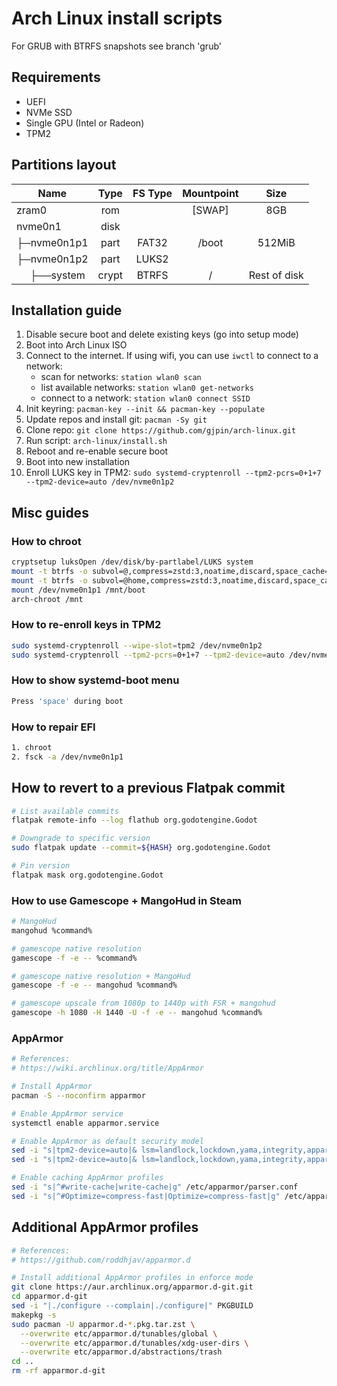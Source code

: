 # Arch Linux install scripts
For GRUB with BTRFS snapshots see branch 'grub' 

## Requirements
- UEFI
- NVMe SSD
- Single GPU (Intel or Radeon)
- TPM2

## Partitions layout
| Name                                                 | Type  | FS Type | Mountpoint |      Size     |
| ---------------------------------------------------- | :---: | :-----: | :--------: | :-----------: |
| zram0                                                | rom   |         |   [SWAP]   |      8GB      |
| nvme0n1                                              | disk  |         |            |               |
| ├─nvme0n1p1                                          | part  |  FAT32  |    /boot   |    512MiB     |
| ├─nvme0n1p2                                          | part  |  LUKS2  |            |               |
| &nbsp;&nbsp;&nbsp;&nbsp;&nbsp;├──system              | crypt |  BTRFS  |     /      |  Rest of disk |

## Installation guide
1. Disable secure boot and delete existing keys (go into setup mode)
2. Boot into Arch Linux ISO
3. Connect to the internet. If using wifi, you can use `iwctl` to connect to a network:
   - scan for networks: `station wlan0 scan`
   - list available networks: `station wlan0 get-networks`
   - connect to a network: `station wlan0 connect SSID`
4. Init keyring: `pacman-key --init && pacman-key --populate`
5. Update repos and install git: `pacman -Sy git`
6. Clone repo: `git clone https://github.com/gjpin/arch-linux.git`
7. Run script: `arch-linux/install.sh`
8. Reboot and re-enable secure boot
9. Boot into new installation
10. Enroll LUKS key in TPM2: `sudo systemd-cryptenroll --tpm2-pcrs=0+1+7 --tpm2-device=auto /dev/nvme0n1p2`

## Misc guides
### How to chroot
```bash
cryptsetup luksOpen /dev/disk/by-partlabel/LUKS system
mount -t btrfs -o subvol=@,compress=zstd:3,noatime,discard,space_cache=v2,ssd LABEL=system /mnt
mount -t btrfs -o subvol=@home,compress=zstd:3,noatime,discard,space_cache=v2,ssd LABEL=system /mnt/home
mount /dev/nvme0n1p1 /mnt/boot
arch-chroot /mnt
```

### How to re-enroll keys in TPM2
```bash
sudo systemd-cryptenroll --wipe-slot=tpm2 /dev/nvme0n1p2
sudo systemd-cryptenroll --tpm2-pcrs=0+1+7 --tpm2-device=auto /dev/nvme0n1p2
```

### How to show systemd-boot menu
```bash
Press 'space' during boot
```

### How to repair EFI
```bash
1. chroot
2. fsck -a /dev/nvme0n1p1
```

## How to revert to a previous Flatpak commit
```bash
# List available commits
flatpak remote-info --log flathub org.godotengine.Godot

# Downgrade to specific version
sudo flatpak update --commit=${HASH} org.godotengine.Godot

# Pin version
flatpak mask org.godotengine.Godot
```

### How to use Gamescope + MangoHud in Steam
```bash
# MangoHud
mangohud %command%

# gamescope native resolution
gamescope -f -e -- %command%

# gamescope native resolution + MangoHud
gamescope -f -e -- mangohud %command%

# gamescope upscale from 1080p to 1440p with FSR + mangohud
gamescope -h 1080 -H 1440 -U -f -e -- mangohud %command%
```

### AppArmor
```bash
# References:
# https://wiki.archlinux.org/title/AppArmor

# Install AppArmor
pacman -S --noconfirm apparmor

# Enable AppArmor service
systemctl enable apparmor.service

# Enable AppArmor as default security model
sed -i "s|tpm2-device=auto|& lsm=landlock,lockdown,yama,integrity,apparmor,bpf|" /boot/loader/entries/arch.conf
sed -i "s|tpm2-device=auto|& lsm=landlock,lockdown,yama,integrity,apparmor,bpf|" /boot/loader/entries/arch-lts.conf

# Enable caching AppArmor profiles
sed -i "s|^#write-cache|write-cache|g" /etc/apparmor/parser.conf
sed -i "s|^#Optimize=compress-fast|Optimize=compress-fast|g" /etc/apparmor/parser.conf
```

## Additional AppArmor profiles
```bash
# References:
# https://github.com/roddhjav/apparmor.d

# Install additional AppArmor profiles in enforce mode
git clone https://aur.archlinux.org/apparmor.d-git.git
cd apparmor.d-git
sed -i "|./configure --complain|./configure|" PKGBUILD
makepkg -s
sudo pacman -U apparmor.d-*.pkg.tar.zst \
  --overwrite etc/apparmor.d/tunables/global \
  --overwrite etc/apparmor.d/tunables/xdg-user-dirs \
  --overwrite etc/apparmor.d/abstractions/trash
cd ..
rm -rf apparmor.d-git
```
